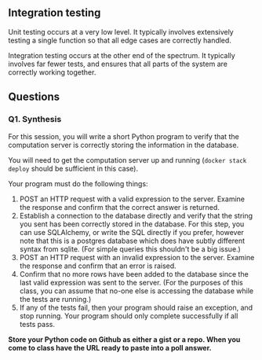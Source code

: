 ## Integration testing
Unit testing occurs at a very low level.  It typically involves extensively
testing a single function so that all edge cases are correctly handled.

Integration testing occurs at the other end of the spectrum.  It typically
involves far fewer tests, and ensures that all parts of the system are correctly
working together.


## Questions

### Q1. Synthesis

For this session, you will write a short Python program to verify that the
computation server is correctly storing the information in the database.

You will need to get the computation server up and running (`docker stack
deploy` should be sufficient in this case).

Your program must do the following things:
1. POST an HTTP request with a valid expression to the server.
Examine the response and confirm that the correct answer is returned.
2. Establish a connection to the database directly and verify
that the string you sent has been correctly stored in the database.
For this step, you can use SQLAlchemy, or write the SQL directly if you prefer,
however note that this is a postgres database which does have subtly different
syntax from sqlite.  (For simple queries this shouldn't be a big issue.)
3. POST an HTTP request with an invalid expression to the server.
Examine the response and confirm that an error is raised.
4. Confirm that no more rows have been added to the database since the last
valid expression was sent to the server. (For the purposes of this class, you
can assume that no-one else is accessing the database while the tests are
running.)
5. If any of the tests fail, then your program should raise an exception, and
stop running.  Your program should only complete successfully if all tests pass.

**Store your Python code on Github as either a gist or a repo. When you come to
class have the URL ready to paste into a poll answer.**
